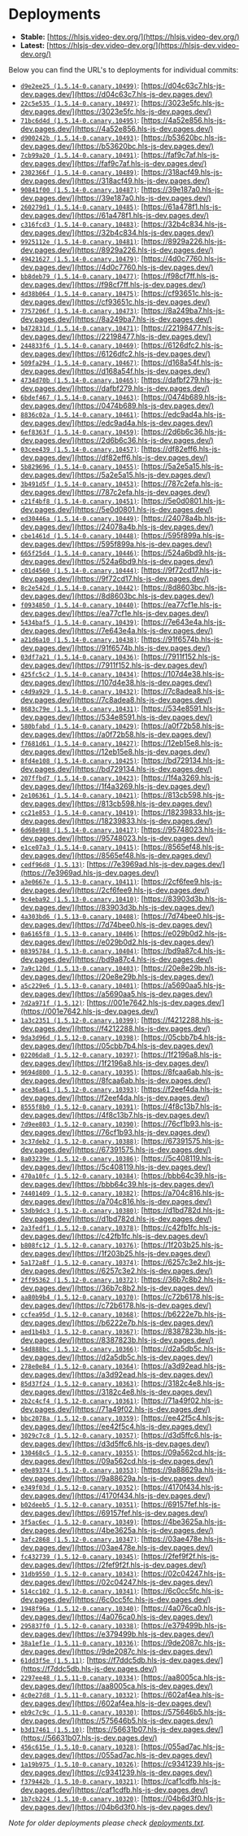 # Deployments

- **Stable:** [https://hlsjs.video-dev.org/](https://hlsjs.video-dev.org/)
- **Latest:** [https://hlsjs-dev.video-dev.org/](https://hlsjs-dev.video-dev.org/)

Below you can find the URL's to deployments for individual commits:

- [`d9e2ee25 (1.5.14-0.canary.10499)`](https://github.com/video-dev/hls.js/commit/d9e2ee25197d23aa28ed2454be9a8e1774117746): [https://d04c63c7.hls-js-dev.pages.dev/](https://d04c63c7.hls-js-dev.pages.dev/)
- [`22c5e535 (1.5.14-0.canary.10497)`](https://github.com/video-dev/hls.js/commit/22c5e535594c74ef4db2b3787b397e308818ed4f): [https://3023e5fc.hls-js-dev.pages.dev/](https://3023e5fc.hls-js-dev.pages.dev/)
- [`71bc6d4d (1.5.14-0.canary.10495)`](https://github.com/video-dev/hls.js/commit/71bc6d4d02ecd5bb040d8ce80584990fab5eb104): [https://4a52e856.hls-js-dev.pages.dev/](https://4a52e856.hls-js-dev.pages.dev/)
- [`d900242b (1.5.14-0.canary.10493)`](https://github.com/video-dev/hls.js/commit/d900242b7ce5722cb63788eea9a8da146829f721): [https://b53620bc.hls-js-dev.pages.dev/](https://b53620bc.hls-js-dev.pages.dev/)
- [`7cb99a20 (1.5.14-0.canary.10491)`](https://github.com/video-dev/hls.js/commit/7cb99a20308d656a37c737a9503c686be52d5d1e): [https://faf9c7af.hls-js-dev.pages.dev/](https://faf9c7af.hls-js-dev.pages.dev/)
- [`2302366f (1.5.14-0.canary.10489)`](https://github.com/video-dev/hls.js/commit/2302366f1cc8c94c4b04f0cf032d7a12b825394d): [https://318acf49.hls-js-dev.pages.dev/](https://318acf49.hls-js-dev.pages.dev/)
- [`90841f00 (1.5.14-0.canary.10487)`](https://github.com/video-dev/hls.js/commit/90841f00ab7e54535e018277886ebfe58201b4d5): [https://39e187a0.hls-js-dev.pages.dev/](https://39e187a0.hls-js-dev.pages.dev/)
- [`260279d1 (1.5.14-0.canary.10485)`](https://github.com/video-dev/hls.js/commit/260279d1d1512e6fc81e46dee5aa814f5adaa5e5): [https://61a478f1.hls-js-dev.pages.dev/](https://61a478f1.hls-js-dev.pages.dev/)
- [`c316fcd3 (1.5.14-0.canary.10483)`](https://github.com/video-dev/hls.js/commit/c316fcd378f76ff20c6994dacc4220f970337b4f): [https://32b4c834.hls-js-dev.pages.dev/](https://32b4c834.hls-js-dev.pages.dev/)
- [`9925112e (1.5.14-0.canary.10481)`](https://github.com/video-dev/hls.js/commit/9925112e3bdc926c58cafd25db8f3b66bf366926): [https://8929a226.hls-js-dev.pages.dev/](https://8929a226.hls-js-dev.pages.dev/)
- [`49421627 (1.5.14-0.canary.10479)`](https://github.com/video-dev/hls.js/commit/49421627590d7a311fffd149242b26dc587416f5): [https://4d0c7760.hls-js-dev.pages.dev/](https://4d0c7760.hls-js-dev.pages.dev/)
- [`bb8deb79 (1.5.14-0.canary.10477)`](https://github.com/video-dev/hls.js/commit/bb8deb7911afbd6bfd8a5b7a1f326d917e58363a): [https://f98cf7ff.hls-js-dev.pages.dev/](https://f98cf7ff.hls-js-dev.pages.dev/)
- [`4d38b064 (1.5.14-0.canary.10475)`](https://github.com/video-dev/hls.js/commit/4d38b06443892638bef3570212cb2a57fc297c33): [https://cf93651c.hls-js-dev.pages.dev/](https://cf93651c.hls-js-dev.pages.dev/)
- [`7757206f (1.5.14-0.canary.10473)`](https://github.com/video-dev/hls.js/commit/7757206f0c8f28ec5ed5579546b3248fcd026632): [https://8a249ba7.hls-js-dev.pages.dev/](https://8a249ba7.hls-js-dev.pages.dev/)
- [`b472831d (1.5.14-0.canary.10471)`](https://github.com/video-dev/hls.js/commit/b472831da1d0d5f0689580d0545fd33a3ab82938): [https://22198477.hls-js-dev.pages.dev/](https://22198477.hls-js-dev.pages.dev/)
- [`244833f6 (1.5.14-0.canary.10469)`](https://github.com/video-dev/hls.js/commit/244833f60b11883380535141d5706885444c8eb9): [https://6126dfc2.hls-js-dev.pages.dev/](https://6126dfc2.hls-js-dev.pages.dev/)
- [`509fa294 (1.5.14-0.canary.10467)`](https://github.com/video-dev/hls.js/commit/509fa2948230878286206a8fa84afbdb199552a2): [https://d168a54f.hls-js-dev.pages.dev/](https://d168a54f.hls-js-dev.pages.dev/)
- [`4734d70b (1.5.14-0.canary.10465)`](https://github.com/video-dev/hls.js/commit/4734d70b2a256be52069f711477ce727474994b4): [https://dafbf279.hls-js-dev.pages.dev/](https://dafbf279.hls-js-dev.pages.dev/)
- [`6bdef467 (1.5.14-0.canary.10463)`](https://github.com/video-dev/hls.js/commit/6bdef4673d3f5ab0d8bfbafce5a2f3d402617c5f): [https://0474b689.hls-js-dev.pages.dev/](https://0474b689.hls-js-dev.pages.dev/)
- [`8836c02a (1.5.14-0.canary.10461)`](https://github.com/video-dev/hls.js/commit/8836c02ad84446b33f92b5267f7c821061cb2e0e): [https://edc9ad4a.hls-js-dev.pages.dev/](https://edc9ad4a.hls-js-dev.pages.dev/)
- [`6ef8363f (1.5.14-0.canary.10459)`](https://github.com/video-dev/hls.js/commit/6ef8363ff0705458ce016e080f3f0dd664684a47): [https://2d6b6c36.hls-js-dev.pages.dev/](https://2d6b6c36.hls-js-dev.pages.dev/)
- [`03cee439 (1.5.14-0.canary.10457)`](https://github.com/video-dev/hls.js/commit/03cee4392e2f9e5cac648c3a93226a742987a16f): [https://df82eff6.hls-js-dev.pages.dev/](https://df82eff6.hls-js-dev.pages.dev/)
- [`5b829696 (1.5.14-0.canary.10455)`](https://github.com/video-dev/hls.js/commit/5b8296966a3443d10393817e976bc4fbc032cdba): [https://5a2e5a15.hls-js-dev.pages.dev/](https://5a2e5a15.hls-js-dev.pages.dev/)
- [`3b491d5f (1.5.14-0.canary.10453)`](https://github.com/video-dev/hls.js/commit/3b491d5fbe3f23d8556d542c2acf1857c95e865b): [https://787c2efa.hls-js-dev.pages.dev/](https://787c2efa.hls-js-dev.pages.dev/)
- [`c21f4bf8 (1.5.14-0.canary.10451)`](https://github.com/video-dev/hls.js/commit/c21f4bf863968283ab26afe460c070d05166a4f9): [https://5e0d0801.hls-js-dev.pages.dev/](https://5e0d0801.hls-js-dev.pages.dev/)
- [`ed30446a (1.5.14-0.canary.10449)`](https://github.com/video-dev/hls.js/commit/ed30446a3aea2324b2ed4d071042f49aed821858): [https://24078a4b.hls-js-dev.pages.dev/](https://24078a4b.hls-js-dev.pages.dev/)
- [`cbe1461d (1.5.14-0.canary.10448)`](https://github.com/video-dev/hls.js/commit/cbe1461d2ed8789d1228c96e183a13a219b30a64): [https://595f899a.hls-js-dev.pages.dev/](https://595f899a.hls-js-dev.pages.dev/)
- [`665f25d4 (1.5.14-0.canary.10446)`](https://github.com/video-dev/hls.js/commit/665f25d439203914c7202c41f3b18741331bbc3a): [https://524a6bd9.hls-js-dev.pages.dev/](https://524a6bd9.hls-js-dev.pages.dev/)
- [`c01d4560 (1.5.14-0.canary.10444)`](https://github.com/video-dev/hls.js/commit/c01d456035e758fc081be5c9e0cf0faa3b117aa8): [https://9f72cd17.hls-js-dev.pages.dev/](https://9f72cd17.hls-js-dev.pages.dev/)
- [`8c2e542d (1.5.14-0.canary.10442)`](https://github.com/video-dev/hls.js/commit/8c2e542d7f42f9f3d9be6e5a86160db1988b6c12): [https://8d8603bc.hls-js-dev.pages.dev/](https://8d8603bc.hls-js-dev.pages.dev/)
- [`f0934850 (1.5.14-0.canary.10440)`](https://github.com/video-dev/hls.js/commit/f0934850886aa2690664820fec69914e17ee1ee5): [https://ea77cf1e.hls-js-dev.pages.dev/](https://ea77cf1e.hls-js-dev.pages.dev/)
- [`5434baf5 (1.5.14-0.canary.10439)`](https://github.com/video-dev/hls.js/commit/5434baf5eae97d807aeaf169b29f69d03a419ca4): [https://7e643e4a.hls-js-dev.pages.dev/](https://7e643e4a.hls-js-dev.pages.dev/)
- [`a21d6a10 (1.5.14-0.canary.10438)`](https://github.com/video-dev/hls.js/commit/a21d6a107f1d308a4cbcd114b8e8a640eb51db0e): [https://91f6574b.hls-js-dev.pages.dev/](https://91f6574b.hls-js-dev.pages.dev/)
- [`03df7a21 (1.5.14-0.canary.10436)`](https://github.com/video-dev/hls.js/commit/03df7a21215bf0451b3225b23b862fcc98e2604e): [https://7911f152.hls-js-dev.pages.dev/](https://7911f152.hls-js-dev.pages.dev/)
- [`425fc5c2 (1.5.14-0.canary.10434)`](https://github.com/video-dev/hls.js/commit/425fc5c29d7e1c47cfde14127b0822a5120988e6): [https://107d4e38.hls-js-dev.pages.dev/](https://107d4e38.hls-js-dev.pages.dev/)
- [`c4d9a929 (1.5.14-0.canary.10432)`](https://github.com/video-dev/hls.js/commit/c4d9a929f36385139a5a6180baa6dd9f02cf4586): [https://7c8adea8.hls-js-dev.pages.dev/](https://7c8adea8.hls-js-dev.pages.dev/)
- [`8683c79e (1.5.14-0.canary.10431)`](https://github.com/video-dev/hls.js/commit/8683c79e15372f94ddc8f37e47084f3f1bf5f046): [https://534e8591.hls-js-dev.pages.dev/](https://534e8591.hls-js-dev.pages.dev/)
- [`580bfabd (1.5.14-0.canary.10429)`](https://github.com/video-dev/hls.js/commit/580bfabdf31e9a45a5e61d2fbb1c1fe858032d55): [https://a0f72b58.hls-js-dev.pages.dev/](https://a0f72b58.hls-js-dev.pages.dev/)
- [`f7681d61 (1.5.14-0.canary.10427)`](https://github.com/video-dev/hls.js/commit/f7681d61e6351d5fea4a467dc7ed39c42c7e0049): [https://12eb15e8.hls-js-dev.pages.dev/](https://12eb15e8.hls-js-dev.pages.dev/)
- [`8fd4e108 (1.5.14-0.canary.10425)`](https://github.com/video-dev/hls.js/commit/8fd4e108317713ee92af4be28f17dfcbde2e6401): [https://bd729134.hls-js-dev.pages.dev/](https://bd729134.hls-js-dev.pages.dev/)
- [`207ffbd7 (1.5.14-0.canary.10423)`](https://github.com/video-dev/hls.js/commit/207ffbd7872ddac0adeb2e87418c18364ad90b46): [https://1f4a3269.hls-js-dev.pages.dev/](https://1f4a3269.hls-js-dev.pages.dev/)
- [`2e106361 (1.5.14-0.canary.10421)`](https://github.com/video-dev/hls.js/commit/2e1063617a196a7590aa574d2a74971da5bf8bb0): [https://813cb598.hls-js-dev.pages.dev/](https://813cb598.hls-js-dev.pages.dev/)
- [`cc21e853 (1.5.14-0.canary.10419)`](https://github.com/video-dev/hls.js/commit/cc21e8532b1a4021f32610e5212c5204e4e89008): [https://18239833.hls-js-dev.pages.dev/](https://18239833.hls-js-dev.pages.dev/)
- [`6d68e988 (1.5.14-0.canary.10417)`](https://github.com/video-dev/hls.js/commit/6d68e98841ab25836f3ce9c750be2abcffc396cb): [https://95748023.hls-js-dev.pages.dev/](https://95748023.hls-js-dev.pages.dev/)
- [`e1ce07a3 (1.5.14-0.canary.10415)`](https://github.com/video-dev/hls.js/commit/e1ce07a3944bb43a5c9cfcc8aeace6bbeaeafbe0): [https://8565ef48.hls-js-dev.pages.dev/](https://8565ef48.hls-js-dev.pages.dev/)
- [`cedf96d8 (1.5.13)`](https://github.com/video-dev/hls.js/commit/cedf96d8ca40ada435dd985f64307261b5c4fcc0): [https://7e3969ad.hls-js-dev.pages.dev/](https://7e3969ad.hls-js-dev.pages.dev/)
- [`a3e0667e (1.5.13-0.canary.10411)`](https://github.com/video-dev/hls.js/commit/a3e0667e91f113be91da3db228caa0b4580a7767): [https://2cf6fee9.hls-js-dev.pages.dev/](https://2cf6fee9.hls-js-dev.pages.dev/)
- [`9c4eba92 (1.5.13-0.canary.10410)`](https://github.com/video-dev/hls.js/commit/9c4eba92f7c28d503c6b271560a17f1a08fa5270): [https://83903d3b.hls-js-dev.pages.dev/](https://83903d3b.hls-js-dev.pages.dev/)
- [`4a303bd6 (1.5.13-0.canary.10408)`](https://github.com/video-dev/hls.js/commit/4a303bd650834ba27ce9f23545f61683c44931ee): [https://7d74bee0.hls-js-dev.pages.dev/](https://7d74bee0.hls-js-dev.pages.dev/)
- [`0a6165f8 (1.5.13-0.canary.10406)`](https://github.com/video-dev/hls.js/commit/0a6165f865e3c9d312d78a6ef67e9e0288d3526d): [https://e029b0d2.hls-js-dev.pages.dev/](https://e029b0d2.hls-js-dev.pages.dev/)
- [`08395784 (1.5.13-0.canary.10404)`](https://github.com/video-dev/hls.js/commit/08395784455c3936cf31cb0162f6d0c326e02677): [https://bd9a87c4.hls-js-dev.pages.dev/](https://bd9a87c4.hls-js-dev.pages.dev/)
- [`7a9c120d (1.5.13-0.canary.10403)`](https://github.com/video-dev/hls.js/commit/7a9c120de6166f730b607456f6d1a851fdfde74b): [https://20e8e29b.hls-js-dev.pages.dev/](https://20e8e29b.hls-js-dev.pages.dev/)
- [`a5c229e6 (1.5.13-0.canary.10401)`](https://github.com/video-dev/hls.js/commit/a5c229e64da775c75ea37c361c49dbead88e3c51): [https://a5690aa5.hls-js-dev.pages.dev/](https://a5690aa5.hls-js-dev.pages.dev/)
- [`7d2a971f (1.5.12)`](https://github.com/video-dev/hls.js/commit/7d2a971f44179d7f3e9af57f4ac55b03551d5d88): [https://001e7642.hls-js-dev.pages.dev/](https://001e7642.hls-js-dev.pages.dev/)
- [`1a3c2351 (1.5.12-0.canary.10399)`](https://github.com/video-dev/hls.js/commit/1a3c23512a9c364bbbfe62038de01c6cae12a093): [https://f4212288.hls-js-dev.pages.dev/](https://f4212288.hls-js-dev.pages.dev/)
- [`9da3d96d (1.5.12-0.canary.10398)`](https://github.com/video-dev/hls.js/commit/9da3d96d2c15955817fae4057bcd1efac88dad0a): [https://05cbb7b4.hls-js-dev.pages.dev/](https://05cbb7b4.hls-js-dev.pages.dev/)
- [`02206da8 (1.5.12-0.canary.10397)`](https://github.com/video-dev/hls.js/commit/02206da83eaad6ed521e3efea00a0db4ba61cc2d): [https://1f2196a8.hls-js-dev.pages.dev/](https://1f2196a8.hls-js-dev.pages.dev/)
- [`9694d800 (1.5.12-0.canary.10395)`](https://github.com/video-dev/hls.js/commit/9694d8002d34465b7e72d631181309e04db66c53): [https://8fcaa6ab.hls-js-dev.pages.dev/](https://8fcaa6ab.hls-js-dev.pages.dev/)
- [`ace36a61 (1.5.12-0.canary.10393)`](https://github.com/video-dev/hls.js/commit/ace36a61bec38381aebc6a29e3e70b85382cd4c8): [https://f2eef4da.hls-js-dev.pages.dev/](https://f2eef4da.hls-js-dev.pages.dev/)
- [`8555f8b0 (1.5.12-0.canary.10391)`](https://github.com/video-dev/hls.js/commit/8555f8b09ca3bd3f4270648ce7bf94b4fa9d862e): [https://4f8c13b7.hls-js-dev.pages.dev/](https://4f8c13b7.hls-js-dev.pages.dev/)
- [`7d9ee803 (1.5.12-0.canary.10390)`](https://github.com/video-dev/hls.js/commit/7d9ee803ef12c4f2944315c91a6108e4077bc85d): [https://76cf1b93.hls-js-dev.pages.dev/](https://76cf1b93.hls-js-dev.pages.dev/)
- [`3c37deb2 (1.5.12-0.canary.10388)`](https://github.com/video-dev/hls.js/commit/3c37deb2d557d4d33f8a7a1726db5740577e377a): [https://67391575.hls-js-dev.pages.dev/](https://67391575.hls-js-dev.pages.dev/)
- [`8a03239e (1.5.12-0.canary.10386)`](https://github.com/video-dev/hls.js/commit/8a03239e24fae9b46d53007e098b02eb9e52fd01): [https://5c408119.hls-js-dev.pages.dev/](https://5c408119.hls-js-dev.pages.dev/)
- [`470a10fc (1.5.12-0.canary.10384)`](https://github.com/video-dev/hls.js/commit/470a10fcdf051f0ceab37d7d1e3c77d1d0866415): [https://bbb64c39.hls-js-dev.pages.dev/](https://bbb64c39.hls-js-dev.pages.dev/)
- [`74401409 (1.5.12-0.canary.10382)`](https://github.com/video-dev/hls.js/commit/7440140912b823efde860759af0070dd63dec270): [https://a704c816.hls-js-dev.pages.dev/](https://a704c816.hls-js-dev.pages.dev/)
- [`53db9dc3 (1.5.12-0.canary.10380)`](https://github.com/video-dev/hls.js/commit/53db9dc311480a5d707c0dd47a22dcbb7bf967ab): [https://d1bd782d.hls-js-dev.pages.dev/](https://d1bd782d.hls-js-dev.pages.dev/)
- [`2a3fedf1 (1.5.12-0.canary.10378)`](https://github.com/video-dev/hls.js/commit/2a3fedf16041ac1fc893799f32061e99e34bb550): [https://c42fb1fc.hls-js-dev.pages.dev/](https://c42fb1fc.hls-js-dev.pages.dev/)
- [`b808fc12 (1.5.12-0.canary.10376)`](https://github.com/video-dev/hls.js/commit/b808fc12e5fb8da99804664b431472b4402293e2): [https://1f203b25.hls-js-dev.pages.dev/](https://1f203b25.hls-js-dev.pages.dev/)
- [`5a172a8f (1.5.12-0.canary.10374)`](https://github.com/video-dev/hls.js/commit/5a172a8f10863ba5a8cc69d13ce43f4a1577ccf9): [https://6257c3e2.hls-js-dev.pages.dev/](https://6257c3e2.hls-js-dev.pages.dev/)
- [`2ff95362 (1.5.12-0.canary.10372)`](https://github.com/video-dev/hls.js/commit/2ff9536297d4635013d3f1e258fae496b6b92be9): [https://36b7c8b2.hls-js-dev.pages.dev/](https://36b7c8b2.hls-js-dev.pages.dev/)
- [`aa80b9b4 (1.5.12-0.canary.10370)`](https://github.com/video-dev/hls.js/commit/aa80b9b4790e24962661fcda345f11419f04ea8b): [https://c72b6178.hls-js-dev.pages.dev/](https://c72b6178.hls-js-dev.pages.dev/)
- [`ccfea95d (1.5.12-0.canary.10368)`](https://github.com/video-dev/hls.js/commit/ccfea95d29a99409894d5575574123dc670f5c38): [https://b6222e7b.hls-js-dev.pages.dev/](https://b6222e7b.hls-js-dev.pages.dev/)
- [`aed1b4b3 (1.5.12-0.canary.10367)`](https://github.com/video-dev/hls.js/commit/aed1b4b39d62eb2b40b68fd10e2bfe5c5e441364): [https://8387823b.hls-js-dev.pages.dev/](https://8387823b.hls-js-dev.pages.dev/)
- [`54d888bc (1.5.12-0.canary.10366)`](https://github.com/video-dev/hls.js/commit/54d888bc033bcd8293a0bdc63c23da7ff3562133): [https://d2a5db5c.hls-js-dev.pages.dev/](https://d2a5db5c.hls-js-dev.pages.dev/)
- [`278e0e84 (1.5.12-0.canary.10364)`](https://github.com/video-dev/hls.js/commit/278e0e84e4618555bc9f499dd20dc04e1e8617db): [https://a3d92ead.hls-js-dev.pages.dev/](https://a3d92ead.hls-js-dev.pages.dev/)
- [`85d37f24 (1.5.12-0.canary.10363)`](https://github.com/video-dev/hls.js/commit/85d37f244dc16cf68d50d8f06b6480a54cfc5985): [https://3182c4e8.hls-js-dev.pages.dev/](https://3182c4e8.hls-js-dev.pages.dev/)
- [`2b2c4cf4 (1.5.12-0.canary.10361)`](https://github.com/video-dev/hls.js/commit/2b2c4cf430552ffb8b8cd5e44b2f118a881a0d7b): [https://71a49f02.hls-js-dev.pages.dev/](https://71a49f02.hls-js-dev.pages.dev/)
- [`bbc2078a (1.5.12-0.canary.10359)`](https://github.com/video-dev/hls.js/commit/bbc2078a7824f6ebd74af7a2912addfd6d5f225e): [https://ee42f5c4.hls-js-dev.pages.dev/](https://ee42f5c4.hls-js-dev.pages.dev/)
- [`3029c7c8 (1.5.12-0.canary.10357)`](https://github.com/video-dev/hls.js/commit/3029c7c87b0a4b2139805b0b39b459d25e35c034): [https://d3d5ffc6.hls-js-dev.pages.dev/](https://d3d5ffc6.hls-js-dev.pages.dev/)
- [`130468c5 (1.5.12-0.canary.10355)`](https://github.com/video-dev/hls.js/commit/130468c585800ad1079780d385b21b459491a738): [https://09a562cd.hls-js-dev.pages.dev/](https://09a562cd.hls-js-dev.pages.dev/)
- [`e0e89374 (1.5.12-0.canary.10353)`](https://github.com/video-dev/hls.js/commit/e0e8937460e7016c5e0a88e8b7696f636381c76e): [https://9a88629a.hls-js-dev.pages.dev/](https://9a88629a.hls-js-dev.pages.dev/)
- [`e349f03d (1.5.12-0.canary.10352)`](https://github.com/video-dev/hls.js/commit/e349f03dc5ed9815cdef19fe286e0835f0918d72): [https://4170f434.hls-js-dev.pages.dev/](https://4170f434.hls-js-dev.pages.dev/)
- [`b02deeb5 (1.5.12-0.canary.10351)`](https://github.com/video-dev/hls.js/commit/b02deeb5faed25adb756a3c564015cba0759efad): [https://69157fef.hls-js-dev.pages.dev/](https://69157fef.hls-js-dev.pages.dev/)
- [`3f5ac6ec (1.5.12-0.canary.10349)`](https://github.com/video-dev/hls.js/commit/3f5ac6ecd98927ac74eca845f627abb0608af070): [https://4be3625a.hls-js-dev.pages.dev/](https://4be3625a.hls-js-dev.pages.dev/)
- [`3afc2868 (1.5.12-0.canary.10347)`](https://github.com/video-dev/hls.js/commit/3afc2868a793d25f50dc9662f6f332bc60d4529e): [https://03ae478e.hls-js-dev.pages.dev/](https://03ae478e.hls-js-dev.pages.dev/)
- [`fc432739 (1.5.12-0.canary.10345)`](https://github.com/video-dev/hls.js/commit/fc432739047e6e55cb9f4ba5294289e6ab5815ab): [https://2fef9f2f.hls-js-dev.pages.dev/](https://2fef9f2f.hls-js-dev.pages.dev/)
- [`31db9550 (1.5.12-0.canary.10343)`](https://github.com/video-dev/hls.js/commit/31db95506dc8002b4d87e1a6b1a71d76373d2db3): [https://02c04247.hls-js-dev.pages.dev/](https://02c04247.hls-js-dev.pages.dev/)
- [`514cc102 (1.5.12-0.canary.10341)`](https://github.com/video-dev/hls.js/commit/514cc1026078c25de48f954d3e51b24787c5fa8a): [https://6c0cc5fc.hls-js-dev.pages.dev/](https://6c0cc5fc.hls-js-dev.pages.dev/)
- [`1948f96a (1.5.12-0.canary.10340)`](https://github.com/video-dev/hls.js/commit/1948f96a5c3d00f6bd4e287aba8ee713ff4fe9a6): [https://4a076ca0.hls-js-dev.pages.dev/](https://4a076ca0.hls-js-dev.pages.dev/)
- [`295837f0 (1.5.12-0.canary.10338)`](https://github.com/video-dev/hls.js/commit/295837f0d0d77a6ae340a36b7768f924eb2a4f5e): [https://e379499b.hls-js-dev.pages.dev/](https://e379499b.hls-js-dev.pages.dev/)
- [`38a1ef1e (1.5.11-0.canary.10336)`](https://github.com/video-dev/hls.js/commit/38a1ef1e2c1e485b77ebd2c031a1884c284b569e): [https://9de2087c.hls-js-dev.pages.dev/](https://9de2087c.hls-js-dev.pages.dev/)
- [`61dd3f5e (1.5.11)`](https://github.com/video-dev/hls.js/commit/61dd3f5e792421080ce21bb0ce5edc2943b0f16f): [https://f7ddc5db.hls-js-dev.pages.dev/](https://f7ddc5db.hls-js-dev.pages.dev/)
- [`2297ee48 (1.5.11-0.canary.10334)`](https://github.com/video-dev/hls.js/commit/2297ee4899a79e7f6d19e25222631d83c155b9b5): [https://aa8005ca.hls-js-dev.pages.dev/](https://aa8005ca.hls-js-dev.pages.dev/)
- [`4c0e27d8 (1.5.11-0.canary.10332)`](https://github.com/video-dev/hls.js/commit/4c0e27d80d68778bf452ff9ef793b4ad03173f15): [https://602af4ea.hls-js-dev.pages.dev/](https://602af4ea.hls-js-dev.pages.dev/)
- [`eb9c7c9c (1.5.11-0.canary.10330)`](https://github.com/video-dev/hls.js/commit/eb9c7c9cd369826eae5c73f16fa5543d3755791c): [https://575646b5.hls-js-dev.pages.dev/](https://575646b5.hls-js-dev.pages.dev/)
- [`b3d17461 (1.5.10)`](https://github.com/video-dev/hls.js/commit/b3d17461e4be8c9db4fad5d066d43c5f4c62844f): [https://56631b07.hls-js-dev.pages.dev/](https://56631b07.hls-js-dev.pages.dev/)
- [`456c615e (1.5.10-0.canary.10328)`](https://github.com/video-dev/hls.js/commit/456c615e067c44695208062c2e7aaeb6a6f3aa77): [https://055ad7ac.hls-js-dev.pages.dev/](https://055ad7ac.hls-js-dev.pages.dev/)
- [`1a19b975 (1.5.10-0.canary.10326)`](https://github.com/video-dev/hls.js/commit/1a19b97576daffe1b7fe29a7065abaf602871423): [https://c9341239.hls-js-dev.pages.dev/](https://c9341239.hls-js-dev.pages.dev/)
- [`f379442b (1.5.10-0.canary.10321)`](https://github.com/video-dev/hls.js/commit/f379442b014e9fea7543070b9c5221fd3edbbf2b): [https://caf1cdfb.hls-js-dev.pages.dev/](https://caf1cdfb.hls-js-dev.pages.dev/)
- [`1b7cb224 (1.5.10-0.canary.10320)`](https://github.com/video-dev/hls.js/commit/1b7cb224c16134ef3e67fda670d8ddad1630472a): [https://04b6d3f0.hls-js-dev.pages.dev/](https://04b6d3f0.hls-js-dev.pages.dev/)

_Note for older deployments please check [deployments.txt](./deployments.txt)._
